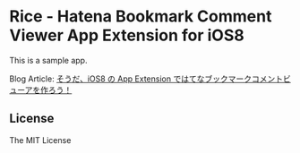 # Rice - Hatena Bookmark Comment Viewer App Extension for iOS8

This is a sample app.

Blog Article: [そうだ、iOS8 の App Extension ではてなブックマークコメントビューアを作ろう！](http://d.hatena.ne.jp/wwwcfe/20140920/ios8_app_extension_hatena_bookmark_comment_viewer)


## License

The MIT License
